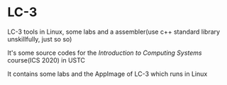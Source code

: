 # LC-3
LC-3 tools in Linux, some labs and a assembler(use c++ standard library unskillfully, just so so)

It's some source codes for the *Introduction to Computing Systems* course(ICS 2020) in USTC

It contains some labs and the AppImage of LC-3 which runs in Linux
